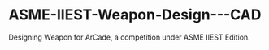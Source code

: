 # ASME-IIEST-Weapon-Design---CAD
Designing Weapon for ArCade, a competition under ASME IIEST Edition.
